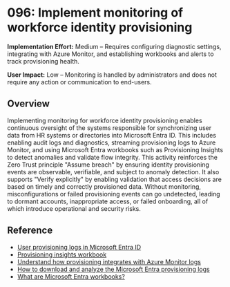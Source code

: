 # 096: Implement monitoring of workforce identity provisioning

**Implementation Effort:** Medium – Requires configuring diagnostic settings, integrating with Azure Monitor, and establishing workbooks and alerts to track provisioning health.

**User Impact:** Low – Monitoring is handled by administrators and does not require any action or communication to end-users.

## Overview

Implementing monitoring for workforce identity provisioning enables continuous oversight of the systems responsible for synchronizing user data from HR systems or directories into Microsoft Entra ID. This includes enabling audit logs and diagnostics, streaming provisioning logs to Azure Monitor, and using Microsoft Entra workbooks such as Provisioning Insights to detect anomalies and validate flow integrity. This activity reinforces the Zero Trust principle "Assume breach" by ensuring identity provisioning events are observable, verifiable, and subject to anomaly detection. It also supports "Verify explicitly" by enabling validation that access decisions are based on timely and correctly provisioned data. Without monitoring, misconfigurations or failed provisioning events can go undetected, leading to dormant accounts, inappropriate access, or failed onboarding, all of which introduce operational and security risks.

## Reference

* [User provisioning logs in Microsoft Entra ID](https://learn.microsoft.com/en-us/entra/identity/monitoring-health/concept-provisioning-logs)
* [Provisioning insights workbook](https://learn.microsoft.com/en-us/entra/identity/app-provisioning/provisioning-workbook)
* [Understand how provisioning integrates with Azure Monitor logs](https://learn.microsoft.com/en-us/entra/identity/app-provisioning/application-provisioning-log-analytics)
* [How to download and analyze the Microsoft Entra provisioning logs](https://learn.microsoft.com/en-us/entra/identity/monitoring-health/howto-analyze-provisioning-logs)
* [What are Microsoft Entra workbooks?](https://learn.microsoft.com/en-us/entra/identity/monitoring-health/overview-workbooks)
